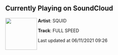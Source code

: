 ## Currently Playing on SoundCloud

[<img align="left" width="100" src="https://i1.sndcdn.com/artworks-j16rKYZlBNHJ6e2m-LN5Oog-t500x500.jpg">](https://soundcloud.com/squidiotic/full-speed?in=saxurn/sets/fetti)

**Artist**: SQUID 

**Track**: FULL SPEED

Last updated at 06/11/2021 09:26
